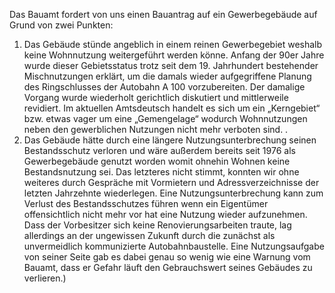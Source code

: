 

 Das Bauamt fordert von uns einen Bauantrag auf ein Gewerbegebäude auf Grund von zwei Punkten:
1. Das Gebäude stünde angeblich in einem reinen Gewerbegebiet weshalb keine Wohnnutzung weitergeführt werden könne. Anfang der 90er Jahre wurde dieser Gebietsstatus trotz seit dem 19. Jahrhundert bestehender Mischnutzungen erklärt, um die damals wieder aufgegriffene Planung des Ringschlusses der Autobahn A 100 vorzubereiten. Der damalige Vorgang wurde wiederholt gerichtlich diskutiert und mittlerweile revidiert. Im aktuellen Amtsdeutsch handelt es sich um ein „Kerngebiet“ bzw. etwas vager um eine „Gemengelage“ wodurch Wohnnutzungen neben den gewerblichen Nutzungen nicht mehr verboten sind. . 
2. Das Gebäude hätte durch eine längere Nutzungsunterbrechung seinen Bestandsschutz verloren und wäre außerdem bereits seit 1976 als Gewerbegebäude genutzt worden womit ohnehin Wohnen keine Bestandsnutzung sei. Das letzteres nicht stimmt, konnten wir ohne weiteres durch Gespräche mit Vormietern und Adressverzeichnisse der letzten Jahrzehnte wiederlegen. Eine Nutzungsunterbrechung kann zum Verlust des Bestandsschutzes führen wenn ein Eigentümer offensichtlich nicht mehr vor hat eine Nutzung wieder aufzunehmen. Dass der Vorbesitzer sich keine Renovierungsarbeiten traute, lag allerdings an der ungewissen Zukunft durch die zunächst als unvermeidlich kommunizierte Autobahnbaustelle. Eine Nutzungsaufgabe von seiner Seite gab es dabei genau so wenig wie eine Warnung vom Bauamt, dass er Gefahr läuft den Gebrauchswert seines Gebäudes zu verlieren.)
